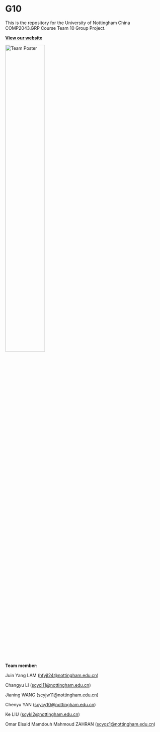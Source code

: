 # G10

This is the repository for the University of Nottingham China COMP2043.GRP Course Team 10 Group Project.

**[View our website](https://gektec.github.io/G10/)**

<img src="./Documents/Poster.png" alt="Team Poster" style="width:50%;">

**Team member:**

Juin Yang LAM (hfyjl24@nottingham.edu.cn)

Changyu LI (scycl11@nottingham.edu.cn)

Jianing WANG (scyjw11@nottingham.edu.cn)

Chenyu YAN (scycy10@nottingham.edu.cn)

Ke LIU (scykl2@nottingham.edu.cn)

Omar Elsaid Mamdouh Mahmoud ZAHRAN (scyoz1@nottingham.edu.cn)
